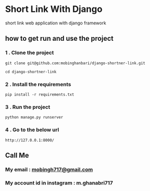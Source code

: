 # Short Link With Django

short link web application with django framework

## how to get run and use the project

### 1 . Clone the project 

```
git clone git@github.com:mobinghanbari/django-shortner-link.git

cd django-shortner-link
```

### 2 . Install the requirements 

```
pip install -r requirements.txt
```


### 3 . Run the project

```
python manage.py runserver
```

### 4 . Go to the below url

```
http://127.0.0.1:8000/
```
## Call Me

### My email : mobingh717@gmail.com


### My account id in instagram : m.ghanabri717

